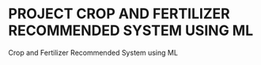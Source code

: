 #  PROJECT CROP AND FERTILIZER RECOMMENDED SYSTEM USING ML
Crop and Fertilizer Recommended System using ML

